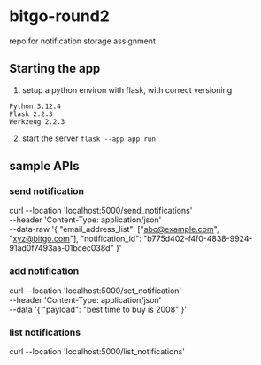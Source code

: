 # bitgo-round2
repo for notification storage assignment

## Starting the app
1. setup a python environ with flask, with correct versioning
```
Python 3.12.4
Flask 2.2.3
Werkzeug 2.2.3
```
2. start the server
`flask --app app run`

## sample APIs

### send notification
curl --location 'localhost:5000/send_notifications' \
--header 'Content-Type: application/json' \
--data-raw '{
	"email_address_list": ["abc@example.com", "xyz@bitgo.com"],
    "notification_id": "b775d402-f4f0-4838-9924-91ad0f7493aa-01bcec038d"
}'

### add notification
curl --location 'localhost:5000/set_notification' \
--header 'Content-Type: application/json' \
--data '{
    "payload": "best time to buy is 2008"
}'

### list notifications
curl --location 'localhost:5000/list_notifications'

